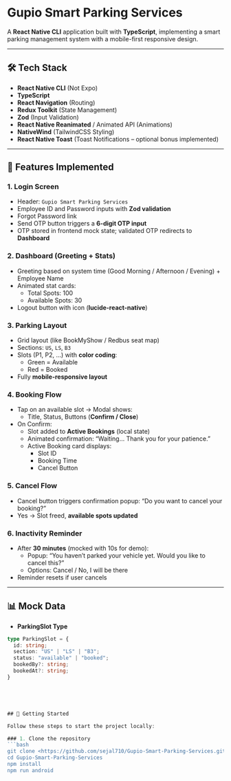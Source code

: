 # Gupio Smart Parking Services

A **React Native CLI** application built with **TypeScript**, implementing a smart parking management system with a mobile-first responsive design.

---

## 🛠 Tech Stack

- **React Native CLI** (Not Expo)
- **TypeScript**
- **React Navigation** (Routing)
- **Redux Toolkit** (State Management)
- **Zod** (Input Validation)
- **React Native Reanimated** / Animated API (Animations)
- **NativeWind** (TailwindCSS Styling)
- **React Native Toast** (Toast Notifications – optional bonus implemented)

---

## 📱 Features Implemented

### 1. Login Screen
- Header: `Gupio Smart Parking Services`
- Employee ID and Password inputs with **Zod validation**
- Forgot Password link
- Send OTP button triggers a **6-digit OTP input**
- OTP stored in frontend mock state; validated OTP redirects to **Dashboard**

### 2. Dashboard (Greeting + Stats)
- Greeting based on system time (Good Morning / Afternoon / Evening) + Employee Name
- Animated stat cards:
  - Total Spots: 100
  - Available Spots: 30
- Logout button with icon (**lucide-react-native**)

### 3. Parking Layout
- Grid layout (like BookMyShow / Redbus seat map)
- Sections: `US`, `LS`, `B3`
- Slots (P1, P2, …) with **color coding**:
  - Green = Available
  - Red = Booked
- Fully **mobile-responsive layout**

### 4. Booking Flow
- Tap on an available slot → Modal shows:
  - Title, Status, Buttons (**Confirm / Close**)
- On Confirm:
  - Slot added to **Active Bookings** (local state)
  - Animated confirmation: “Waiting… Thank you for your patience.”
  - Active Booking card displays:
    - Slot ID
    - Booking Time
    - Cancel Button

### 5. Cancel Flow
- Cancel button triggers confirmation popup: “Do you want to cancel your booking?”
- Yes → Slot freed, **available spots updated**

### 6. Inactivity Reminder
- After **30 minutes** (mocked with 10s for demo):
  - Popup: “You haven’t parked your vehicle yet. Would you like to cancel this?”
  - Options: Cancel / No, I will be there
- Reminder resets if user cancels

---

## 📊 Mock Data

- **ParkingSlot Type**
```ts
type ParkingSlot = {
  id: string;
  section: "US" | "LS" | "B3";
  status: "available" | "booked";
  bookedBy?: string;
  bookedAt?: string;
}





## 🚀 Getting Started

Follow these steps to start the project locally:

### 1. Clone the repository
```bash
git clone <https://github.com/sejal710/Gupio-Smart-Parking-Services.git>
cd Gupio-Smart-Parking-Services
npm install
npm run android
